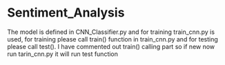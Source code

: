 # Sentiment_Analysis

The model is defined in CNN_Classifier.py and for training train_cnn.py is used, for training please call train() function in train_cnn.py and for testing please call test(). I have commented out train() calling part so if new now run tarin_cnn.py it will run test function  
